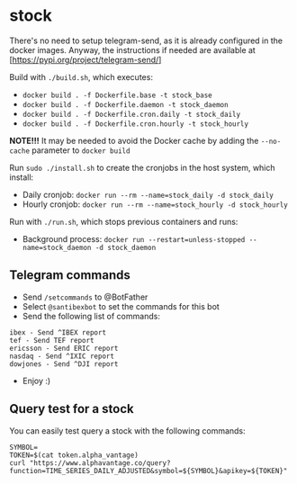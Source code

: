 # stock

There's no need to setup telegram-send, as it is already configured in the docker
images. Anyway, the instructions if needed are available at
[https://pypi.org/project/telegram-send/]

Build with `./build.sh`, which executes:
* `docker build . -f Dockerfile.base -t stock_base`
* `docker build . -f Dockerfile.daemon -t stock_daemon`
* `docker build . -f Dockerfile.cron.daily -t stock_daily`
* `docker build . -f Dockerfile.cron.hourly -t stock_hourly`

**NOTE!!!** It may be needed to avoid the Docker cache by adding the `--no-cache` parameter to `docker build`

Run `sudo ./install.sh` to create the cronjobs in the host system, which install:
* Daily cronjob: `docker run --rm --name=stock_daily -d stock_daily`
* Hourly cronjob: `docker run --rm --name=stock_hourly -d stock_hourly`

Run with `./run.sh`, which stops previous containers and runs:
* Background process: `docker run --restart=unless-stopped --name=stock_daemon -d stock_daemon`

## Telegram commands

* Send `/setcommands` to @BotFather
* Select `@santibexbot` to set the commands for this bot
* Send the following list of commands:
```
ibex - Send ^IBEX report
tef - Send TEF report
ericsson - Send ERIC report
nasdaq - Send ^IXIC report
dowjones - Send ^DJI report
```
* Enjoy :)

## Query test for a stock
You can easily test query a stock with the following commands:
```
SYMBOL=
TOKEN=$(cat token.alpha_vantage)
curl "https://www.alphavantage.co/query?function=TIME_SERIES_DAILY_ADJUSTED&symbol=${SYMBOL}&apikey=${TOKEN}"
```

